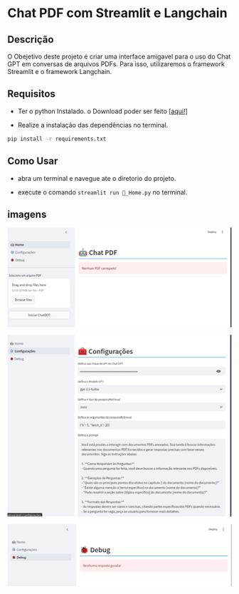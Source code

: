 # Chat PDF com Streamlit e Langchain

## Descrição

O Obejetivo deste projeto é criar uma interface amigavel para o uso do Chat GPT em conversas de arquivos PDFs. Para isso, utilizaremos o framework Streamlit e o framework Langchain.

## Requisitos

* Ter o python Instalado. o Download poder ser feito [[aqui!]](https://www.python.org/downloads/)

* Realize a instalação das dependências no terminal.

```bash
pip install -r requirements.txt
```

## Como Usar

* abra um terminal e navegue ate o diretorio do projeto.

* execute o comando `streamlit run 🤖_Home.py` no terminal.

## imagens

![Home](images/image.png)

![Configurações](images/image-1.png)

![Debug](images/image-2.png)
